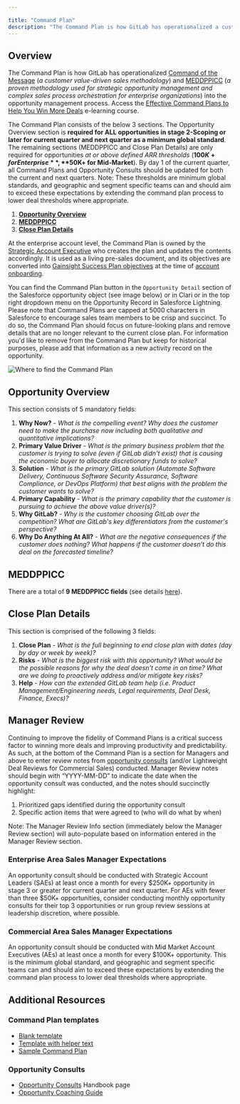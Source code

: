 ```yaml
---

title: "Command Plan"
description: "The Command Plan is how GitLab has operationalized a customer value-driven sales methodology with strategic opportunity management into the opportunity management process"
---
```










## Overview

The Command Plan is how GitLab has operationalized [Command of the Message](/handbook/sales/command-of-the-message/) (*a customer value-driven sales methodology*) and [MEDDPPICC](/handbook/sales/meddppicc/) (*a proven methodology used for strategic opportunity management and complex sales process orchestration for enterprise organizations*) into the opportunity management process. Access the [Effective Command Plans to Help You Win More Deals](https://levelup.gitlab.com/access/saml/login/internal-team-members?returnTo=https://levelup.gitlab.com/learn/course/sal-effective-command-plans-to-help-you-win-more-deals) e-learning course.

The Command Plan consists of the below 3 sections. The Opportunity Overview section is **required for ALL opportunities in stage 2-Scoping or later for current quarter and next quarter as a minimum global standard**. The remaining sections (MEDDPPICC and Close Plan Details) are only required for opportunities *at or above defined ARR thresholds* (**$100K+ for Enterprise**, **$50K+ for Mid-Market**). By day 1 of the current quarter, all Command Plans and Opportunity Consults should be updated for both the current and next quarters. Note: These thresholds are minimum global standards, and geographic and segment specific teams can and should aim to exceed these expectations by extending the command plan process to lower deal thresholds where appropriate.
1. [**Opportunity Overview**](/handbook/sales/command-of-the-message/command-plan/#opportunity-overview)
1. [**MEDDPPICC**](/handbook/sales/command-of-the-message/command-plan/#meddppicc)
1. [**Close Plan Details**](/handbook/sales/command-of-the-message/command-plan/#close-plan-details)

At the enterprise account level, the Command Plan is owned by the [Strategic Account Executive](/job-families/sales/enterprise-account-executive/) who creates the plan and updates the contents accordingly. It is used as a living pre-sales document, and its objectives are converted into [Gainsight Success Plan objectives](/handbook/customer-success/csm/success-plans/#objectives) at the time of [account onboarding](/handbook/customer-success/csm/onboarding/).

You can find the Command Plan button in the `Opportunity Detail` section of the Salesforce opportunity object (see image below) or in Clari or in the top right dropdown menu on the Opportunity Record in Salesforce Lightning. Please note that Command Plans are capped at 5000 characters in Salesforce to encourage sales team members to be crisp and succinct. To do so, the Command Plan should focus on future-looking plans and remove details that are no longer relevant to the current close plan. For information you'd like to remove from the Command Plan but keep for historical purposes, please add that information as a new activity record on the opportunity.

![Where to find the Command Plan](/handbook/sales/command-plan.png)

## Opportunity Overview

This section consists of 5 mandatory fields:
1. **Why Now?** - *What is the compelling event? Why does the customer need to make the purchase now including both qualitative and quantitative implications?*
1. **Primary Value Driver** - *What is the primary business problem that the customer is trying to solve (even if GitLab didn't exist) that is causing the economic buyer to allocate discretionary funds to solve?*
1. **Solution** - *What is the primary GitLab solution (Automate Software Delivery, Continuous Software Security Assurance, Software Compliance, or DevOps Platform) that best aligns with the problem the customer wants to solve?*
1. **Primary Capability** - *What is the primary capability that the customer is pursuing to achieve the above value driver(s)?*
1. **Why GitLab?** - *Why is the customer choosing GitLab over the competition? What are GitLab's key differentiators from the customer's perspective?*
1. **Why Do Anything At All?** - *What are the negative consequences if the customer does nothing? What happens if the customer doesn’t do this deal on the forecasted timeline?*

## MEDDPPICC

There are a total of **9 MEDDPPICC fields** (see details [here](/handbook/sales/meddppicc)).

## Close Plan Details

This section is comprised of the following 3 fields:
1. **Close Plan** - *What is the full beginning to end close plan with dates (day by day or week by week)?*
1. **Risks** - *What is the biggest risk with this opportunity? What would be the possible reasons for why the deal doesn't come in on time? What are we doing to proactively address and/or mitigate key risks?*
1. **Help** - *How can the extended GitLab team help (i.e. Product Management/Engineering needs, Legal requirements, Deal Desk, Finance, Execs)?*

## Manager Review

Continuing to improve the fidelity of Command Plans is a critical success factor to winning more deals and improving productivity and predictability. As such, at the bottom of the Command Plan is a section for Managers and above to enter review notes from [opportunity consults](/handbook/sales/command-of-the-message/opportunity-consults/) (and/or Lightweight Deal Reviews for Commercial Sales) conducted. Manager Review notes should begin with “YYYY-MM-DD” to indicate the date when the opportunity consult was conducted, and the notes should succinctly highlight:
1. Prioritized gaps identified during the opportunity consult
1. Specific action items that were agreed to (who will do what by when)

Note: The Manager Review Info section (immediately below the Manager Review section) will auto-populate based on information entered in the Manager Review section.

### Enterprise Area Sales Manager Expectations

An opportunity consult should be conducted with Strategic Account Leaders (SAEs) at least once a month for every $250K+ opportunity in stage 3 or greater for current quarter and next quarter. For AEs with fewer than three $50K+ opportunities, consider conducting monthly opportunity consults for their top 3 opportunities or run group review sessions at leadership discretion, where possible.

### Commercial Area Sales Manager Expectations

An opportunity consult should be conducted with Mid Market Account Executives (AEs) at least once a month for every $100K+ opportunity. This is the minimum global standard, and geographic and segment specific teams can and should aim to exceed these expectations by extending the command plan process to lower deal thresholds where appropriate.

## Additional Resources

### Command Plan templates

- [Blank template](https://drive.google.com/open?id=1uTHRRUQx4IP_dXUnsrfG2x9Ti-XpMneX3IDu2v0TZtY)
- [Template with helper text](https://drive.google.com/open?id=1SH7yfGFda0jsHcM9QmVI9BQO54fuaMujt-aJfFg-EUA)
- [Sample Command Plan](https://drive.google.com/open?id=1SdfgEds7NvCezcrFjirdLygIp4715iQn7u2ts-9avwg)

### Opportunity Consults

- [Opportunity Consults](/handbook/sales/command-of-the-message/opportunity-consults/) Handbook page
- [Opportunity Coaching Guide](https://docs.google.com/document/d/1IZA9Fo2SvZOrtUVpXOjwwqs76lKdXFs4hTezbxRq5v8/copy)
